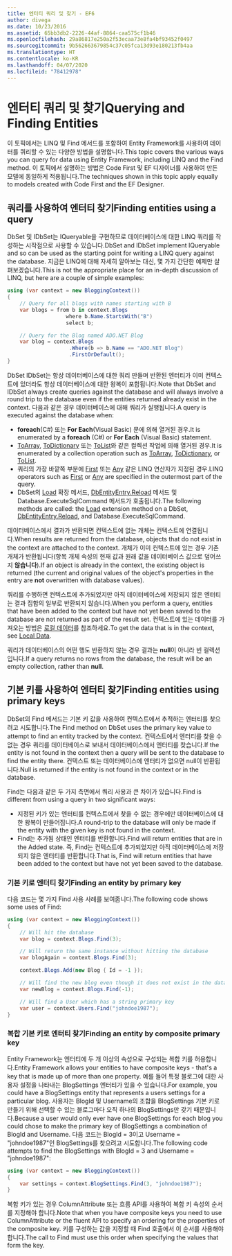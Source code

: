```yaml
---
title: 엔터티 쿼리 및 찾기 - EF6
author: divega
ms.date: 10/23/2016
ms.assetid: 65bb3db2-2226-44af-8864-caa575cf1b46
ms.openlocfilehash: 29a86817e250a2f53ecaa73e8fa4bf93452f0497
ms.sourcegitcommit: 9b562663679854c37c05fca13d93e180213fb4aa
ms.translationtype: HT
ms.contentlocale: ko-KR
ms.lasthandoff: 04/07/2020
ms.locfileid: "78412978"
---
```

# <a name="querying-and-finding-entities"></a><span data-ttu-id="aa9f4-102">엔터티 쿼리 및 찾기</span><span class="sxs-lookup"><span data-stu-id="aa9f4-102">Querying and Finding Entities</span></span>
<span data-ttu-id="aa9f4-103">이 토픽에서는 LINQ 및 Find 메서드를 포함하여 Entity Framework를 사용하여 데이터를 쿼리할 수 있는 다양한 방법을 설명합니다.</span><span class="sxs-lookup"><span data-stu-id="aa9f4-103">This topic covers the various ways you can query for data using Entity Framework, including LINQ and the Find method.</span></span> <span data-ttu-id="aa9f4-104">이 토픽에서 설명하는 방법은 Code First 및 EF 디자이너를 사용하여 만든 모델에 동일하게 적용됩니다.</span><span class="sxs-lookup"><span data-stu-id="aa9f4-104">The techniques shown in this topic apply equally to models created with Code First and the EF Designer.</span></span>  

## <a name="finding-entities-using-a-query"></a><span data-ttu-id="aa9f4-105">쿼리를 사용하여 엔터티 찾기</span><span class="sxs-lookup"><span data-stu-id="aa9f4-105">Finding entities using a query</span></span>  

<span data-ttu-id="aa9f4-106">DbSet 및 IDbSet는 IQueryable을 구현하므로 데이터베이스에 대한 LINQ 쿼리를 작성하는 시작점으로 사용할 수 있습니다.</span><span class="sxs-lookup"><span data-stu-id="aa9f4-106">DbSet and IDbSet implement IQueryable and so can be used as the starting point for writing a LINQ query against the database.</span></span> <span data-ttu-id="aa9f4-107">지금은 LINQ에 대해 자세히 알아보는 대신, 몇 가지 간단한 예제만 살펴보겠습니다.</span><span class="sxs-lookup"><span data-stu-id="aa9f4-107">This is not the appropriate place for an in-depth discussion of LINQ, but here are a couple of simple examples:</span></span>  

``` csharp
using (var context = new BloggingContext())
{
    // Query for all blogs with names starting with B
    var blogs = from b in context.Blogs
                   where b.Name.StartsWith("B")
                   select b;

    // Query for the Blog named ADO.NET Blog
    var blog = context.Blogs
                    .Where(b => b.Name == "ADO.NET Blog")
                    .FirstOrDefault();
}
```  

<span data-ttu-id="aa9f4-108">DbSet IDbSet는 항상 데이터베이스에 대한 쿼리 만들며 반환된 엔터티가 이미 컨텍스트에 있더라도 항상 데이터베이스에 대한 왕복이 포함됩니다.</span><span class="sxs-lookup"><span data-stu-id="aa9f4-108">Note that DbSet and IDbSet always create queries against the database and will always involve a round trip to the database even if the entities returned already exist in the context.</span></span> <span data-ttu-id="aa9f4-109">다음과 같은 경우 데이터베이스에 대해 쿼리가 실행됩니다.</span><span class="sxs-lookup"><span data-stu-id="aa9f4-109">A query is executed against the database when:</span></span>  

- <span data-ttu-id="aa9f4-110">**foreach**(C#) 또는 **For Each**(Visual Basic) 문에 의해 열거된 경우.</span><span class="sxs-lookup"><span data-stu-id="aa9f4-110">It is enumerated by a **foreach** (C#) or **For Each** (Visual Basic) statement.</span></span>  
- <span data-ttu-id="aa9f4-111">[ToArray](https://msdn.microsoft.com/library/bb298736), [ToDictionary](https://msdn.microsoft.com/library/system.linq.enumerable.todictionary) 또는 [ToList](https://msdn.microsoft.com/library/bb342261)와 같은 컬렉션 작업에 의해 열거된 경우.</span><span class="sxs-lookup"><span data-stu-id="aa9f4-111">It is enumerated by a collection operation such as [ToArray](https://msdn.microsoft.com/library/bb298736), [ToDictionary](https://msdn.microsoft.com/library/system.linq.enumerable.todictionary), or [ToList](https://msdn.microsoft.com/library/bb342261).</span></span>  
- <span data-ttu-id="aa9f4-112">쿼리의 가장 바깥쪽 부분에 [First](https://msdn.microsoft.com/library/bb291976) 또는 [Any](https://msdn.microsoft.com/library/bb337697) 같은 LINQ 연산자가 지정된 경우.</span><span class="sxs-lookup"><span data-stu-id="aa9f4-112">LINQ operators such as [First](https://msdn.microsoft.com/library/bb291976) or [Any](https://msdn.microsoft.com/library/bb337697) are specified in the outermost part of the query.</span></span>  
- <span data-ttu-id="aa9f4-113">DbSet의 [Load](https://msdn.microsoft.com/library/system.data.entity.dbextensions.load) 확장 메서드, [DbEntityEntry.Reload](https://msdn.microsoft.com/library/system.data.entity.infrastructure.dbentityentry.reload.aspx) 메서드 및 Database.ExecuteSqlCommand 메서드가 호출됩니다.</span><span class="sxs-lookup"><span data-stu-id="aa9f4-113">The following methods are called: the [Load](https://msdn.microsoft.com/library/system.data.entity.dbextensions.load) extension method on a DbSet, [DbEntityEntry.Reload](https://msdn.microsoft.com/library/system.data.entity.infrastructure.dbentityentry.reload.aspx), and Database.ExecuteSqlCommand.</span></span>  

<span data-ttu-id="aa9f4-114">데이터베이스에서 결과가 반환되면 컨텍스트에 없는 개체는 컨텍스트에 연결됩니다.</span><span class="sxs-lookup"><span data-stu-id="aa9f4-114">When results are returned from the database, objects that do not exist in the context are attached to the context.</span></span> <span data-ttu-id="aa9f4-115">개체가 이미 컨텍스트에 있는 경우 기존 개체가 반환됩니다(항목 개체 속성의 현재 값과 원래 값을 데이터베이스 값으로 덮어쓰지 **않습니다**).</span><span class="sxs-lookup"><span data-stu-id="aa9f4-115">If an object is already in the context, the existing object is returned (the current and original values of the object's properties in the entry are **not** overwritten with database values).</span></span>  

<span data-ttu-id="aa9f4-116">쿼리를 수행하면 컨텍스트에 추가되었지만 아직 데이터베이스에 저장되지 않은 엔터티는 결과 집합의 일부로 반환되지 않습니다.</span><span class="sxs-lookup"><span data-stu-id="aa9f4-116">When you perform a query, entities that have been added to the context but have not yet been saved to the database are not returned as part of the result set.</span></span> <span data-ttu-id="aa9f4-117">컨텍스트에 있는 데이터를 가져오는 방법은 [로컬 데이터](~/ef6/querying/local-data.md)를 참조하세요.</span><span class="sxs-lookup"><span data-stu-id="aa9f4-117">To get the data that is in the context, see [Local Data](~/ef6/querying/local-data.md).</span></span>  

<span data-ttu-id="aa9f4-118">쿼리가 데이터베이스의 어떤 행도 반환하지 않는 경우 결과는 **null**이 아니라 빈 컬렉션입니다.</span><span class="sxs-lookup"><span data-stu-id="aa9f4-118">If a query returns no rows from the database, the result will be an empty collection, rather than **null**.</span></span>  

## <a name="finding-entities-using-primary-keys"></a><span data-ttu-id="aa9f4-119">기본 키를 사용하여 엔터티 찾기</span><span class="sxs-lookup"><span data-stu-id="aa9f4-119">Finding entities using primary keys</span></span>  

<span data-ttu-id="aa9f4-120">DbSet의 Find 메서드는 기본 키 값을 사용하여 컨텍스트에서 추적하는 엔터티를 찾으려고 시도합니다.</span><span class="sxs-lookup"><span data-stu-id="aa9f4-120">The Find method on DbSet uses the primary key value to attempt to find an entity tracked by the context.</span></span> <span data-ttu-id="aa9f4-121">컨텍스트에서 엔터티를 찾을 수 없는 경우 쿼리를 데이터베이스로 보내서 데이터베이스에서 엔터티를 찾습니다.</span><span class="sxs-lookup"><span data-stu-id="aa9f4-121">If the entity is not found in the context then a query will be sent to the database to find the entity there.</span></span> <span data-ttu-id="aa9f4-122">컨텍스트 또는 데이터베이스에 엔터티가 없으면 null이 반환됩니다.</span><span class="sxs-lookup"><span data-stu-id="aa9f4-122">Null is returned if the entity is not found in the context or in the database.</span></span>  

<span data-ttu-id="aa9f4-123">Find는 다음과 같은 두 가지 측면에서 쿼리 사용과 큰 차이가 있습니다.</span><span class="sxs-lookup"><span data-stu-id="aa9f4-123">Find is different from using a query in two significant ways:</span></span>  

- <span data-ttu-id="aa9f4-124">지정된 키가 있는 엔터티를 컨텍스트에서 찾을 수 없는 경우에만 데이터베이스에 대한 왕복이 만들어집니다.</span><span class="sxs-lookup"><span data-stu-id="aa9f4-124">A round-trip to the database will only be made if the entity with the given key is not found in the context.</span></span>  
- <span data-ttu-id="aa9f4-125">Find는 추가됨 상태인 엔터티를 반환합니다.</span><span class="sxs-lookup"><span data-stu-id="aa9f4-125">Find will return entities that are in the Added state.</span></span> <span data-ttu-id="aa9f4-126">즉, Find는 컨텍스트에 추가되었지만 아직 데이터베이스에 저장되지 않은 엔터티를 반환합니다.</span><span class="sxs-lookup"><span data-stu-id="aa9f4-126">That is, Find will return entities that have been added to the context but have not yet been saved to the database.</span></span>  
### <a name="finding-an-entity-by-primary-key"></a><span data-ttu-id="aa9f4-127">기본 키로 엔터티 찾기</span><span class="sxs-lookup"><span data-stu-id="aa9f4-127">Finding an entity by primary key</span></span>  

<span data-ttu-id="aa9f4-128">다음 코드는 몇 가지 Find 사용 사례를 보여줍니다.</span><span class="sxs-lookup"><span data-stu-id="aa9f4-128">The following code shows some uses of Find:</span></span>  

``` csharp
using (var context = new BloggingContext())
{
    // Will hit the database
    var blog = context.Blogs.Find(3);

    // Will return the same instance without hitting the database
    var blogAgain = context.Blogs.Find(3);

    context.Blogs.Add(new Blog { Id = -1 });

    // Will find the new blog even though it does not exist in the database
    var newBlog = context.Blogs.Find(-1);

    // Will find a User which has a string primary key
    var user = context.Users.Find("johndoe1987");
}
```  

### <a name="finding-an-entity-by-composite-primary-key"></a><span data-ttu-id="aa9f4-129">복합 기본 키로 엔터티 찾기</span><span class="sxs-lookup"><span data-stu-id="aa9f4-129">Finding an entity by composite primary key</span></span>  

<span data-ttu-id="aa9f4-130">Entity Framework는 엔터티에 두 개 이상의 속성으로 구성되는 복합 키를 허용합니다.</span><span class="sxs-lookup"><span data-stu-id="aa9f4-130">Entity Framework allows your entities to have composite keys - that's a key that is made up of more than one property.</span></span> <span data-ttu-id="aa9f4-131">예를 들어 특정 블로그에 대한 사용자 설정을 나타내는 BlogSettings 엔터티가 있을 수 있습니다.</span><span class="sxs-lookup"><span data-stu-id="aa9f4-131">For example, you could have a BlogSettings entity that represents a users settings for a particular blog.</span></span> <span data-ttu-id="aa9f4-132">사용자는 BlogId 및 Username의 조합을 BlogSettings 기본 키로 만들기 위해 선택할 수 있는 블로그마다 오직 하나의 BlogSettings만 갖기 때문입니다.</span><span class="sxs-lookup"><span data-stu-id="aa9f4-132">Because a user would only ever have one BlogSettings for each blog you could chose to make the primary key of BlogSettings a combination of BlogId and Username.</span></span> <span data-ttu-id="aa9f4-133">다음 코드는 BlogId = 3이고 Username = "johndoe1987"인 BlogSettings를 찾으려고 시도합니다.</span><span class="sxs-lookup"><span data-stu-id="aa9f4-133">The following code attempts to find the BlogSettings with BlogId = 3 and Username = "johndoe1987":</span></span>  

``` csharp  
using (var context = new BloggingContext())
{
    var settings = context.BlogSettings.Find(3, "johndoe1987");
}
```  

<span data-ttu-id="aa9f4-134">복합 키가 있는 경우 ColumnAttribute 또는 흐름 API를 사용하여 복합 키 속성의 순서를 지정해야 합니다.</span><span class="sxs-lookup"><span data-stu-id="aa9f4-134">Note that when you have composite keys you need to use ColumnAttribute or the fluent API to specify an ordering for the properties of the composite key.</span></span> <span data-ttu-id="aa9f4-135">키를 구성하는 값을 지정할 때 Find 호출에서 이 순서를 사용해야 합니다.</span><span class="sxs-lookup"><span data-stu-id="aa9f4-135">The call to Find must use this order when specifying the values that form the key.</span></span>  
